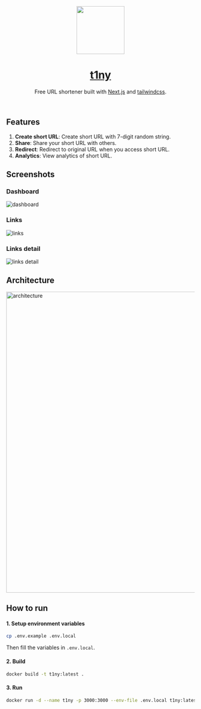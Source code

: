 <div align="center">
  <a href="https://t1ny.kr">
    <picture>
      <img alt='' src="https://github.com/m4nd4r1n/t1ny/assets/96206089/0ad20233-dbef-48fd-a82b-6bf2b481d952" height="128">
    </picture>
    <h1 align="center">t1ny</h1>
  </a>
</div>

<div align="center">

Free URL shortener built with [Next.js](https://github.com/vercel/next.js) and [tailwindcss](https://github.com/tailwindlabs/tailwindcss).

  <img alt='' src="https://github.com/m4nd4r1n/t1ny/actions/workflows/ci.yml/badge.svg">
  <img alt='' src="https://img.shields.io/github/v/release/m4nd4r1n/t1ny">
  <img alt='' src="https://img.shields.io/github/deployments/m4nd4r1n/t1ny/Storybook?label=Storybook">
  <img alt='' src="https://img.shields.io/github/deployments/m4nd4r1n/t1ny/Production?label=Production">
</div>

## Features

1. **Create short URL**: Create short URL with 7-digit random string.
2. **Share**: Share your short URL with others.
3. **Redirect**: Redirect to original URL when you access short URL.
4. **Analytics**: View analytics of short URL.

## Screenshots

### Dashboard

![dashboard](https://github.com/m4nd4r1n/t1ny/assets/96206089/dcf4e5e4-2ec5-4974-953f-44c5c5e8dba1)

### Links

![links](https://github.com/m4nd4r1n/t1ny/assets/96206089/598cd2fa-9ed6-4e21-93df-ee0457a0ce6b)

### Links detail

![links detail](https://github.com/m4nd4r1n/t1ny/assets/96206089/fbd4ddd4-2516-4d24-88e7-e79eed34bab8)

## Architecture

<img width="804" alt="architecture" src="https://github.com/m4nd4r1n/t1ny/assets/96206089/8c536bbc-53ab-4383-948f-1ff6ca080918">

## How to run

#### 1. Setup environment variables

```bash
cp .env.example .env.local
```

Then fill the variables in `.env.local`.

#### 2. Build

```bash
docker build -t t1ny:latest .
```

#### 3. Run

```bash
docker run -d --name t1ny -p 3000:3000 --env-file .env.local t1ny:latest
```
